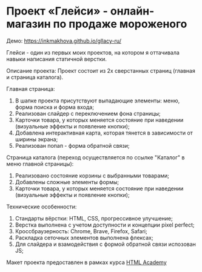 # Проект «Глейси» - онлайн-магазин по продаже мороженого
Демо: <a href="https://inkmakhova.github.io/gllacy-ru/">https://inkmakhova.github.io/gllacy-ru/</a>

Глейси - один из первых моих проектов, на котором я оттачивала навыки написания статичной верстки.

Описание проекта:
Проект состоит из 2х сверстанных страниц (главная и страница каталога).

Главная страница:
1. В шапке проекта присутствуют выпадающие элементы: меню, форма поиска и форма входа;
2. Реализован слайдер с переключением фона страницы;
3. Карточки товара, у которых меняется состояние при наведении (визуальные эффекты и появление кнопки);
4. Добавлена интерактивная карта, которая тянется в зависимости от ширины экрана;
5. Реализован попап - форма обратной связи;

Страница каталога (переход осуществляется по ссылке "Каталог" в меню главной страницы):
1. Реализовано состояние корзины с выбранными товарами;
2. Добавлены сложные элементы формы;
3. Карточки товара, у которых меняется состояние при наведении (визуальные эффекты и появление кнопки);

Технические особенности:
1. Стандарты вёрстки: HTML, CSS, прогрессивное улучшение;
2. Верстка выполнена с учетом доступности и концепции pixel perfect;
3. Кроссбраузерность: Chrome, Brave, Firefox, Safari;
4. Раскладка сеточных элементов выполнена флексах;
5. Для слайдера и взамодействия с формой обратной связи испозован JS;

Макет проекта предоставлен в рамках курса <a href="https://htmlacademy.ru/intensive/htmlcss">HTML Academy</a>
